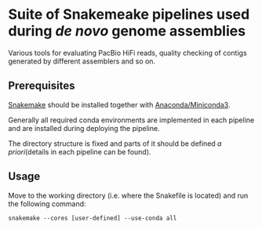 # Suite of Snakemeake pipelines used during _de novo_ genome assemblies
Various tools for evaluating PacBio HiFi reads, quality checking of contigs generated by different assemblers and so on.

## Prerequisites
[Snakemake](https://snakemake.readthedocs.io/en/stable/) should be installed together with [Anaconda/Miniconda3](https://docs.anaconda.com/miniconda/).

Generally all required conda environments are implemented in each pipeline and are installed during deploying the pipeline.

The directory structure is fixed and parts of it should be defined _a priori_(details in each pipeline can be found).

## Usage

Move to the working directory (i.e. where the Snakefile is located) and run the following command:

```
snakemake --cores [user-defined] --use-conda all
```

